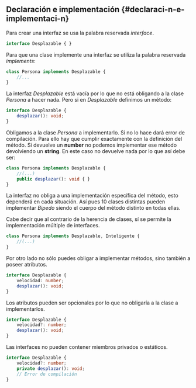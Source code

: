 ## Declaración e implementación {#declaraci-n-e-implementaci-n}

Para crear una interfaz se usa la palabra reservada _interface_.

```ts
interface Desplazable { }
```

Para que una clase implemente una interfaz se utiliza la palabra reservada _implements_:

```ts
class Persona implements Desplazable {
    //...
}
```
La interfaz _Desplazable_ está vacía por lo que no está obligando a la clase _Persona_ a hacer nada. Pero si en _Desplazable_ definimos un método:

```ts
interface Desplazable {
    desplazar(): void;
}
```
Obligamos a la clase _Persona_ a implementarlo. Si no lo hace dará error de compilación. Para ello hay que cumplir exactamente con la definición del método. Si devuelve un **number** no podemos implementar ese método devolviendo un **string**. En este caso no devuelve nada por lo que así debe ser:

```ts
class Persona implements Desplazable {
    //(...) 
    public desplazar(): void { }
}
```
La interfaz no obliga a una implementación específica del método, esto dependerá en cada situación. Así pues 10 clases distintas pueden implementar _Bipedo_ siendo el cuerpo del método distinto en todas ellas.

Cabe decir que al contrario de la herencia de clases, sí se permite la implementación múltiple de interfaces.

```ts
class Persona implements Desplazable, Inteligente {
    //(...)
}
```

Por otro lado no sólo puedes obligar a implementar métodos, sino también a poseer atributos.

```ts
interface Desplazable {  
    velocidad: number; 
    desplazar(): void;
}
```
Los atributos pueden ser opcionales por lo que no obligaría a la clase a implementarlos.

```ts
interface Desplazable {
    velocidad?: number;
    desplazar(): void;
}
```
Las interfaces no pueden contener miembros privados o estáticos.

```ts
interface Desplazable {
    velocidad?: number;
    private desplazar(): void;
    // Error de compilación
}
```